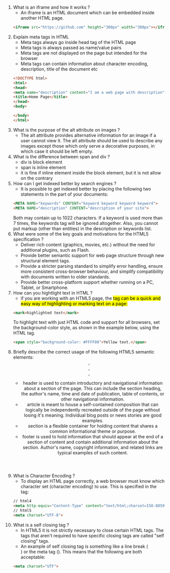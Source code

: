 1. What is an iframe and how it works ?
    - An iframe is an HTML document which can be embedded inside another HTML page.
    ```html
    <iframe src="https://github.com" height="300px" width="300px"></iframe>
    ```
2. Explain meta tags in HTML
    - Meta tags always go inside head tag of the HTML page
    - Meta tags is always passed as name/value pairs
    - Meta tags are not displayed on the page but intended for the browser
    - Meta tags can contain information about character encoding, description, title of the document etc
    ```html
    <!DOCTYPE html>
    <html>
    <head>
    <meta name="description" content="I am a web page with description"> 
    <title>Home Page</title>
    </head>
    <body>
    
    </body>
    </html>
    ```
3. What is the purpose of the alt attribute on images ?
    - The alt attribute provides alternative information for an image if a user cannot view it. The alt attribute should be used to describe any images except those which only serve a decorative purposes, in which case it should be left empty.
4. What is the difference between span and div ?
    - div is block element
    - span is inline element
    - it is fine if inline element inside the block element, but it is not allow on the contrary
5. How can I get indexed better by search engines ?
    - It is possible to get indexed better by placing the following two statements in the <HEAD> part of your documents:
    ```html
    <META NAME="keywords" CONTENT="keyword keyword keyword keyword">
    <META NAME="description" CONTENT="description of your site">
    ```
    Both may contain up to 1022 characters. If a keyword is used more than 7 times, the keywords tag will be ignored altogether. Also, you cannot put markup (other than entities) in the description or keywords list.
6. What were some of the key goals and motivations for the HTML5 specification ?
    - Deliver rich content (graphics, movies, etc.) without the need for additional plugins, such as Flash.
    - Provide better semantic support for web page structure through new structural element tags.
    - Provide a stricter parsing standard to simplify error handling, ensure more consistent cross-browser behaviour, and simplify compatibility with documents written to older standards.
    - Provide better cross-platform support whether running on a PC, Tablet, or Smartphone.
7. How can you hightlight text in HTML ?
    - if you are working with an HTML5 page, the <mark> tag can be a quick and easy way of highlighting or marking text on a page:
    ```html
    <mark>highlighted text</mark>
    ```
    To highlight text with just HTML code and support for all browsers, set the background-color style, as shown in the example below, using the HTML tag.
    ```html
    <span style="background-color: #FFFF00">Yellow text.</span>
    ```
8. Briefly describe the correct usage of the following HTML5 semantic elements: <header>, <article>, <section>, <footer>
    - header is used to contain introductory and navigational information about a section of the page. This can include the section heading, the author's name, time and date of publication, table of contents, or other navigational information.
    - article is meant to house a self-contained composition that can logically be independently recreated outside of the page without losing it's meaning. Individual blog posts or news stories are good examples.
    - section is a flexible container for holding content that shares a common informational theme or purpose.
    - footer is used to hold information that should appear at the end of a section of content and contain additional information about the section. Author's name, copyright information, and related links are typical examples of such content.
9. What is Character Encoding ?
    - To display an HTML page correctly, a web browser must know which character set (character encoding) to use. This is specified in the tag: 
    ```html
    // html4
    <meta http-equiv="Content-Type" content="text/html;charset=ISO-8859-1">
    // html5
    <meta charset="UTF-8">
    ```
10. What is a self closing tag ?
    - In HTML5 it is not strictly necessary to close certain HTML tags. The tags that aren't required to have specific closing tags are called "self closing" tags.
    - An example of self closing tag is something like a line break (<br />) or the meta tag (<meta>). This means that the following are both acceptable:
    ```html
    <meta charset="UTF">
    ```